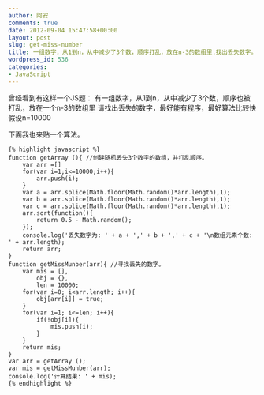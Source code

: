 ```yaml
---
author: 阿安
comments: true
date: 2012-09-04 15:47:58+00:00
layout: post
slug: get-miss-number
title: 一组数字，从1到n，从中减少了3个数，顺序打乱，放在n-3的数组里,找出丢失数字。
wordpress_id: 536
categories:
- JavaScript
---
```


曾经看到有这样一个JS题：
有一组数字，从1到n，从中减少了3个数，顺序也被打乱，放在一个n-3的数组里
请找出丢失的数字，最好能有程序，最好算法比较快
假设n=10000

下面我也来贴一个算法。

    
    {% highlight javascript %}
    function getArray (){ //创建随机丢失3个数字的数组，并打乱顺序。
    	var arr =[]
    	for(var i=1;i<=10000;i++){
    		arr.push(i);
    	}
    	var a = arr.splice(Math.floor(Math.random()*arr.length),1);
    	var b = arr.splice(Math.floor(Math.random()*arr.length),1);
    	var c = arr.splice(Math.floor(Math.random()*arr.length),1);
    	arr.sort(function(){
    		return 0.5 - Math.random();
    	});
    	console.log('丢失数字为: ' + a + ',' + b + ',' + c + '\n数组元素个数: ' + arr.length);
    	return arr;
    }
    function getMissMunber(arr){ //寻找丢失的数字。
    	var mis = [],
    		obj = {},
    		len = 10000;
    	for(var i=0; i<arr.length; i++){
    		obj[arr[i]] = true;
    	}
    	for(var i=1; i<=len; i++){
    		if(!obj[i]){
    			mis.push(i);
    		}
    	}
    	return mis;
    }
    var arr = getArray ();
    var mis = getMissMunber(arr);
    console.log('计算结果: ' + mis);
    {% endhighlight %}

